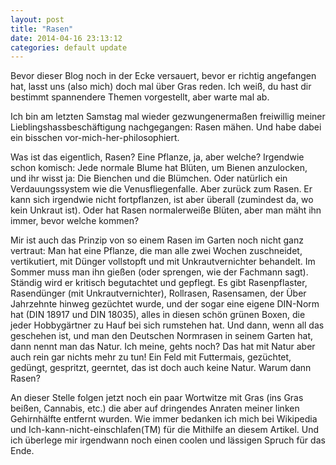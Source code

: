 ```yaml
---
layout: post
title: "Rasen"
date: 2014-04-16 23:13:12
categories: default update
---
```


Bevor dieser Blog noch in der Ecke versauert, bevor er richtig angefangen hat, lasst uns (also mich) doch mal über Gras reden. Ich weiß, du hast dir bestimmt spannendere Themen vorgestellt, aber warte mal ab.

Ich bin am letzten Samstag mal wieder gezwungenermaßen freiwillig meiner Lieblingshassbeschäftigung nachgegangen: Rasen mähen. Und habe dabei ein bisschen vor-mich-her-philosophiert.

Was ist das eigentlich, Rasen? Eine Pflanze, ja, aber welche? Irgendwie schon komisch: Jede normale Blume hat Blüten, um Bienen anzulocken, und ihr wisst ja: Die Bienchen und die Blümchen. Oder natürlich ein Verdauungssystem wie die Venusfliegenfalle. Aber zurück zum Rasen. Er kann sich irgendwie nicht fortpflanzen, ist aber überall (zumindest da, wo kein Unkraut ist). Oder hat Rasen normalerweiße Blüten, aber man mäht ihn immer, bevor welche kommen?

Mir ist auch das Prinzip von so einem Rasen im Garten noch nicht ganz vertraut: Man hat eine Pflanze, die man alle zwei Wochen zuschneidet, vertikutiert, mit Dünger vollstopft und mit Unkrautvernichter behandelt. Im Sommer muss man ihn gießen (oder sprengen, wie der Fachmann sagt). Ständig wird er kritisch begutachtet und gepflegt. Es gibt Rasenpflaster, Rasendünger (mit Unkrautvernichter), Rollrasen, Rasensamen, der Über Jahrzehnte hinweg gezüchtet wurde, und der sogar eine eigene DIN-Norm hat (DIN 18917 und DIN 18035), alles in diesen schön grünen Boxen, die jeder Hobbygärtner zu Hauf bei sich rumstehen hat. Und dann, wenn all das geschehen ist, und man den Deutschen Normrasen in seinem Garten hat, dann nennt man das Natur. Ich meine, gehts noch? Das hat mit Natur aber auch rein gar nichts mehr zu tun! Ein Feld mit Futtermais, gezüchtet, gedüngt, gespritzt, geerntet, das ist doch auch keine Natur. Warum dann Rasen?

An dieser Stelle folgen jetzt noch ein paar Wortwitze mit Gras (ins Gras beißen, Cannabis, etc.) die aber auf dringendes Anraten meiner linken Gehirnhälfte entfernt wurden. Wie immer bedanken ich mich bei Wikipedia und Ich-kann-nicht-einschlafen(TM) für die Mithilfe an diesem Artikel. Und ich überlege mir irgendwann noch einen coolen und lässigen Spruch für das Ende.
